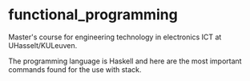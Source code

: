 # functional_programming
Master's course for engineering technology in electronics ICT at UHasselt/KULeuven.

The programming language is Haskell and here are the most important commands found for the use with stack.

